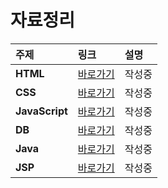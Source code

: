 # 자료정리

|주제|링크|설명|
|:---|:---|:---|
|**HTML**|[바로가기](https://www.notion.so/HTML-07aef7c95db944e5a076cb231a765213)|작성중|
|**CSS**|[바로가기](https://www.notion.so/CSS-3a82f015a0fb4c0db97243edfc44eb28)|작성중|
|**JavaScript**|[바로가기]()|작성중|
|**DB**|[바로가기]()|작성중|
|**Java**|[바로가기]()|작성중|
|**JSP**|[바로가기]()|작성중|

